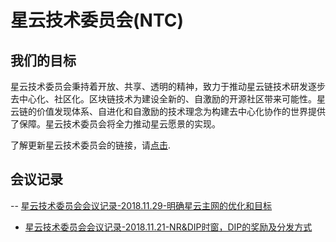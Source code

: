 # 星云技术委员会(NTC)

## 我们的目标

星云技术委员会秉持着开放、共享、透明的精神，致力于推动星云链技术研发逐步去中心化、社区化。区块链技术为建设全新的、自激励的开源社区带来可能性。星云链的价值发现体系、自进化和自激励的技术理念为构建去中心化协作的世界提供了保障。星云技术委员会将全力推动星云愿景的实现。

了解更新星云技术委员会的链接，请[点击](https://nebulas.io/cn/team.html).

## 会议记录

-- [星云技术委员会会议记录-2018.11.29-明确星云主网的优化和目标](https://mp.weixin.qq.com/s/ydJqljGmNwXkIssvlq1sOw)

- [星云技术委员会会议记录-2018.11.21-NR&DIP时窗，DIP的奖励及分发方式](https://mp.weixin.qq.com/s/Cl5VVgWMOBtRajOPl2Ph9Q) 

